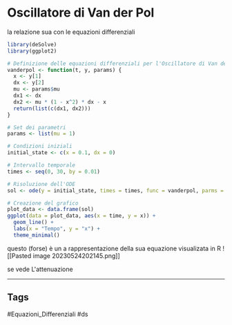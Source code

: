 # Oscillatore di Van der Pol 
la relazione sua con le equazioni differenziali 

```R 
library(deSolve)
library(ggplot2)

# Definizione delle equazioni differenziali per l'Oscillatore di Van der Pol
vanderpol <- function(t, y, params) {
  x <- y[1]
  dx <- y[2]
  mu <- params$mu
  dx1 <- dx
  dx2 <- mu * (1 - x^2) * dx - x
  return(list(c(dx1, dx2)))
}

# Set dei parametri
params <- list(mu = 1)

# Condizioni iniziali
initial_state <- c(x = 0.1, dx = 0)

# Intervallo temporale
times <- seq(0, 30, by = 0.01)

# Risoluzione dell'ODE
sol <- ode(y = initial_state, times = times, func = vanderpol, parms = params)

# Creazione del grafico
plot_data <- data.frame(sol)
ggplot(data = plot_data, aes(x = time, y = x)) +
  geom_line() +
  labs(x = "Tempo", y = "x") +
  theme_minimal()

```

questo (forse) è un a rappresentazione della sua equazione visualizata in R 
![[Pasted image 20230524202145.png]]

se vede L'attenuazione 



---
## Tags
#Equazioni_Differenziali 
#ds